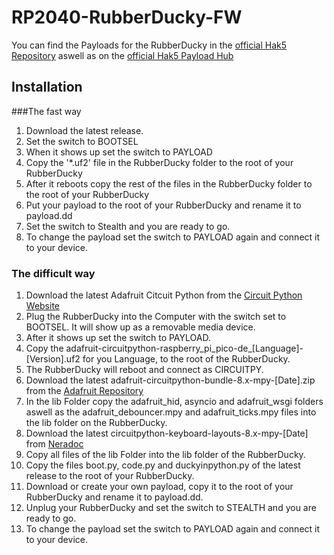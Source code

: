 # RP2040-RubberDucky-FW

You can find the Payloads for the RubberDucky in the [official Hak5 Repository](https://github.com/hak5/usbrubberducky-payloads) aswell as on the [official Hak5 Payload Hub](https://hak5.org/blogs/payloads/tagged/usb-rubber-ducky)

## Installation

###The fast way

1. Download the latest release.
2. Set the switch to BOOTSEL
3. When it shows up set the switch to PAYLOAD
4. Copy the '*.uf2' file in the RubberDucky folder to the root of your RubberDucky
5. After it reboots copy the rest of the files in the RubberDucky folder to the root of your RubberDucky
6. Put your payload to the root of your RubberDucky and rename it to payload.dd
7. Set the switch to Stealth and you are ready to go.
8. To change the payload set the switch to PAYLOAD again and connect it to your device.

### The difficult way

1. Download the latest Adafruit Citcuit Python from the [Circuit Python Website](https://circuitpython.org/board/raspberry_pi_pico/)
2. Plug the RubberDucky into the Computer with the switch set to BOOTSEL. It will show up as a removable media device.
3. After it shows up set the switch to PAYLOAD.
4. Copy the adafruit-circuitpython-raspberry_pi_pico-de_[Language]-[Version].uf2 for you Language, to the root of the RubberDucky.
5. The RubberDucky will reboot and connect as CIRCUITPY.
6. Download the latest adafruit-circuitpython-bundle-8.x-mpy-[Date].zip from the [Adafruit Repository](https://github.com/adafruit/Adafruit_CircuitPython_Bundle/releases)
7. In the lib Folder copy the adafruit_hid, asyncio and adafruit_wsgi folders aswell as the adafruit_debouncer.mpy and adafruit_ticks.mpy files into the lib folder on the RubberDucky.
8. Download the latest circuitpython-keyboard-layouts-8.x-mpy-[Date] from [Neradoc](https://github.com/Neradoc/Circuitpython_Keyboard_Layouts/releases)
9. Copy all files of the lib Folder into the lib folder of the RubberDucky.
10. Copy the files boot.py, code.py and duckyinpython.py of the latest release to the root of your RubberDucky.
11. Download or create your own payload, copy it to the root of your RubberDucky and rename it to payload.dd.
12. Unplug your RubberDucky and set the switch to STEALTH and you are ready to go.
13. To change the payload set the switch to PAYLOAD again and connect it to your device.
